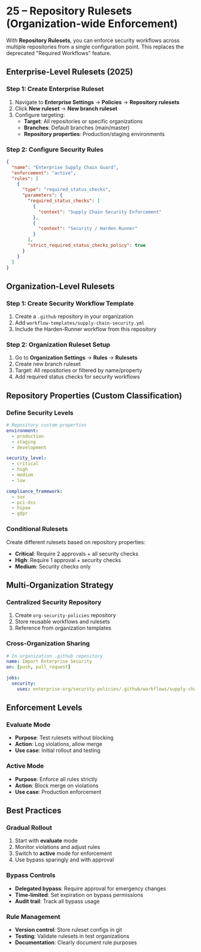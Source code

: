 # 25 – Repository Rulesets (Organization-wide Enforcement)

With **Repository Rulesets**, you can enforce security workflows across multiple repositories from a single configuration point. This replaces the deprecated "Required Workflows" feature.

## Enterprise-Level Rulesets (2025)

### Step 1: Create Enterprise Ruleset
1. Navigate to **Enterprise Settings** → **Policies** → **Repository rulesets**
2. Click **New ruleset** → **New branch ruleset**
3. Configure targeting:
   - **Target**: All repositories or specific organizations
   - **Branches**: Default branches (main/master)
   - **Repository properties**: Production/staging environments

### Step 2: Configure Security Rules
```json
{
  "name": "Enterprise Supply Chain Guard",
  "enforcement": "active",
  "rules": [
    {
      "type": "required_status_checks",
      "parameters": {
        "required_status_checks": [
          {
            "context": "Supply Chain Security Enforcement"
          },
          {
            "context": "Security / Harden Runner"
          }
        ],
        "strict_required_status_checks_policy": true
      }
    }
  ]
}
```

## Organization-Level Rulesets

### Step 1: Create Security Workflow Template
1. Create a `.github` repository in your organization
2. Add `workflow-templates/supply-chain-security.yml`
3. Include the Harden-Runner workflow from this repository

### Step 2: Organization Ruleset Setup
1. Go to **Organization Settings** → **Rules** → **Rulesets**
2. Create new branch ruleset
3. Target: All repositories or filtered by name/property
4. Add required status checks for security workflows

## Repository Properties (Custom Classification)

### Define Security Levels
```yaml
# Repository custom properties
environment:
  - production
  - staging
  - development

security_level:
  - critical
  - high
  - medium
  - low

compliance_framework:
  - sox
  - pci-dss
  - hipaa
  - gdpr
```

### Conditional Rulesets
Create different rulesets based on repository properties:
- **Critical**: Require 2 approvals + all security checks
- **High**: Require 1 approval + security checks
- **Medium**: Security checks only

## Multi-Organization Strategy

### Centralized Security Repository
1. Create `org-security-policies` repository
2. Store reusable workflows and rulesets
3. Reference from organization templates

### Cross-Organization Sharing
```yaml
# In organization .github repository
name: Import Enterprise Security
on: [push, pull_request]

jobs:
  security:
    uses: enterprise-org/security-policies/.github/workflows/supply-chain-security.yml@main
```

## Enforcement Levels

### Evaluate Mode
- **Purpose**: Test rulesets without blocking
- **Action**: Log violations, allow merge
- **Use case**: Initial rollout and testing

### Active Mode
- **Purpose**: Enforce all rules strictly
- **Action**: Block merge on violations
- **Use case**: Production enforcement

## Best Practices

### Gradual Rollout
1. Start with **evaluate** mode
2. Monitor violations and adjust rules
3. Switch to **active** mode for enforcement
4. Use bypass sparingly and with approval

### Bypass Controls
- **Delegated bypass**: Require approval for emergency changes
- **Time-limited**: Set expiration on bypass permissions
- **Audit trail**: Track all bypass usage

### Rule Management
- **Version control**: Store ruleset configs in git
- **Testing**: Validate rulesets in test organizations
- **Documentation**: Clearly document rule purposes